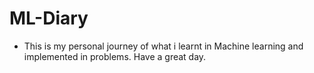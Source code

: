 # ML-Diary 
- This is my personal journey of what i learnt in Machine learning and implemented in problems. Have a great day.
